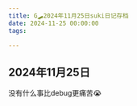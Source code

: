 ```yaml
---
title: G🛹2024年11月25日suki日记存档
date: 2024-11-25 00:00:00
tags:

---
```


## 2024年11月25日

没有什么事比debug更痛苦😭
